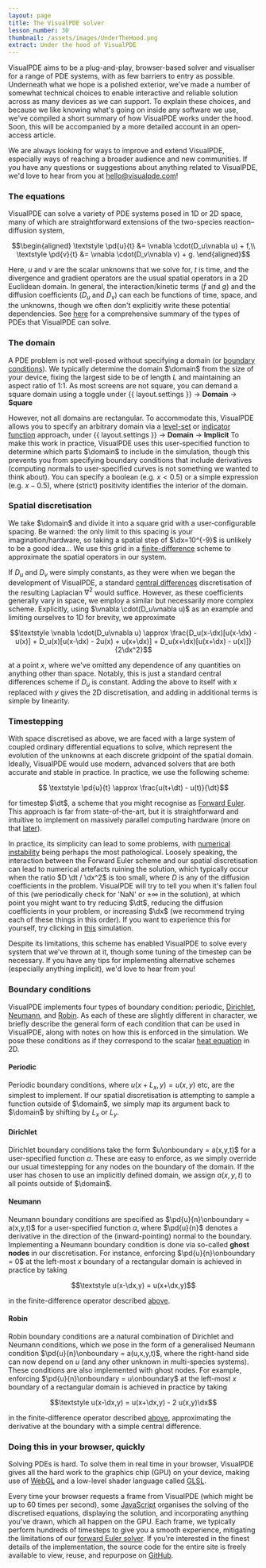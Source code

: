```yaml
---
layout: page
title: The VisualPDE solver
lesson_number: 30
thumbnail: /assets/images/UnderTheHood.png
extract: Under the hood of VisualPDE
---
```


VisualPDE aims to be a plug-and-play, browser-based solver and visualiser for a range of PDE systems, with as few barriers to entry as possible. Underneath what we hope is a polished exterior, we've made a number of somewhat technical choices to enable interactive and reliable solution across as many devices as we can support. To explain these choices, and because we like knowing what's going on inside any software we use, we've compiled a short summary of how VisualPDE works under the hood. Soon, this will be accompanied by a more detailed account in an open-access article.

We are always looking for ways to improve and extend VisualPDE, especially ways of reaching a broader audience and new communities. If you have any questions or suggestions about anything related to VisualPDE, we'd love to hear from you at [hello@visualpde.com](mailto:hello@visualpde.com)!

### The equations <a id='equations'>
VisualPDE can solve a variety of PDE systems posed in 1D or 2D space, many of which are straightforward extensions of the two-species reaction–diffusion system,

$$\begin{aligned}
    \textstyle \pd{u}{t} &= \vnabla \cdot(D_u\vnabla u) + f,\\
    \textstyle \pd{v}{t} &= \vnabla \cdot(D_v\vnabla v) + g.
\end{aligned}$$

Here, $u$ and $v$ are the scalar unknowns that we solve for, $t$ is time, and the divergence and gradient operators are the usual spatial operators in a 2D Euclidean domain. In general, the interaction/kinetic terms ($f$ and $g$) and the diffusion coefficients ($D_u$ and $D_v$) can each be functions of time, space, and the unknowns, though we often don't explicitly write these potential dependencies. See [here](what-can-visualpde-solve) for a comprehensive summary of the types of PDEs that VisualPDE can solve.

### The domain <a id='domain'>
A PDE problem is not well-posed without specifying a domain (or [boundary conditions](#boundary-conditions)). We typically determine the domain $\domain$ from the size of your device, fixing the largest side to be of length $L$ and maintaining an aspect ratio of 1:1. As most screens are not square, you can demand a square domain using a toggle under <span class='click_sequence'>{{ layout.settings }} → **Domain** → **Square**</span>

However, not all domains are rectangular. To accommodate this, VisualPDE allows you to specify an arbitrary domain via a [level-set](https://en.wikipedia.org/wiki/Level-set_method) or [indicator function](https://en.wikipedia.org/wiki/Indicator_function) approach, under <span class='click_sequence'>{{ layout.settings }} → **Domain** → **Implicit**</span> To make this work in practice, VisualPDE uses this user-specified function to determine which parts $\domain$ to include in the simulation, though this prevents you from specifying boundary conditions that include derivatives (computing normals to user-specified curves is not something we wanted to think about). You can specify a boolean (e.g. $x<0.5$) or a simple expression (e.g. $x-0.5$), where (strict) positivity identifies the interior of the domain.

### Spatial discretisation <a id='spatial-discretisation'>
We take $\domain$ and divide it into a square grid with a user-configurable spacing. Be warned: the only limit to this spacing is your imagination/hardware, so taking a spatial step of $\dx=10^{-9}$ is unlikely to be a good idea... We use this grid in a [finite-difference](https://en.wikipedia.org/wiki/Finite_difference_method) scheme to approximate the spatial operators in our system.

If $D_u$ and $D_v$ were simply constants, as they were when we began the development of VisualPDE, a standard [central differences](https://en.wikipedia.org/wiki/Discrete_Laplace_operator) discretisation of the resulting Laplacian $\nabla^2$ would suffice. However, as these coefficients generally vary in space, we employ a similar but necessarily more complex scheme. Explicitly, using $\vnabla \cdot(D_u\vnabla u)$ as an example and limiting ourselves to 1D for brevity, we approximate

$$\textstyle \vnabla \cdot(D_u\vnabla u) \approx \frac{D_u(x-\dx)[u(x-\dx) - u(x)] + D_u(x)[u(x-\dx) - 2u(x) + u(x+\dx)] + D_u(x+\dx)[u(x+\dx) - u(x)]}{2\dx^2}$$

at a point $x$, where we've omitted any dependence of any quantities on anything other than space. Notably, this is just a standard central differences scheme if $D_u$ is constant. Adding the above to itself with $x$ replaced with $y$ gives the 2D discretisation, and adding in additional terms is simple by linearity.

### Timestepping <a id='timestepping'>
With space discretised as above, we are faced with a large system of coupled ordinary differential equations to solve, which represent the evolution of the unknowns at each discrete gridpoint of the spatial domain. Ideally, VisualPDE would use modern, advanced solvers that are both accurate and stable in practice. In practice, we use the following scheme:

$$ \textstyle \pd{u}{t} \approx \frac{u(t+\dt) - u(t)}{\dt}$$

for timestep $\dt$, a scheme that you might recognise as [Forward Euler](https://en.wikipedia.org/wiki/Euler_method). This approach is far from state-of-the-art, but it is straightforward and intuitive to implement on massively parallel computing hardware (more on that [later](#browser)). 

In practice, its simplicity can lead to some problems, with [numerical instability](https://en.wikipedia.org/wiki/Euler_method#Numerical_stability) being perhaps the most pathological. Loosely speaking, the interaction between the Forward Euler scheme and our spatial discretisation can lead to numerical artefacts ruining the solution, which typically occur when the ratio $D \dt / \dx^2$ is too small, where $D$ is any of the diffusion coefficients in the problem. VisualPDE will try to tell you when it's fallen foul of this (we periodically check for 'NaN' or $\pm\infty$ in the solution), at which point you might want to try reducing $\dt$, reducing the diffusion coefficients in your problem, or increasing $\dx$ (we recommend trying each of these things in this order). If you want to experience this for yourself, try clicking in [this](/sim/?preset=unstableHeatEquation) simulation.

Despite its limitations, this scheme has enabled VisualPDE to solve every system that we've thrown at it, though some tuning of the timestep can be necessary. If you have any tips for implementing alternative schemes (especially anything implicit), we'd love to hear from you!

### Boundary conditions <a id='boundary-conditions'>
VisualPDE implements four types of boundary condition: periodic, [Dirichlet](https://en.wikipedia.org/wiki/Dirichlet_boundary_condition), [Neumann](https://en.wikipedia.org/wiki/Neumann_boundary_condition), and [Robin](https://en.wikipedia.org/wiki/Robin_boundary_condition). As each of these are slightly different in character, we briefly describe the general form of each condition that can be used in VisualPDE, along with notes on how this is enforced in the simulation. We pose these conditions as if they correspond to the scalar [heat equation](/_basic-pdes/heat-equation) in 2D.

#### Periodic
Periodic boundary conditions, where $u(x+L_x,y)=u(x,y)$ etc, are the simplest to implement. If our spatial discretisation is attempting to sample a function outside of $\domain$, we simply map its argument back to $\domain$ by shifting by $L_x$ or $L_y$.

#### Dirichlet
Dirichlet boundary conditions take the form $u\onboundary = a(x,y,t)$ for a user-specified function $a$. These are easy to enforce, as we simply override our usual timestepping for any nodes on the boundary of the domain. If the user has chosen to use an implicitly defined domain, we assign $a(x,y,t)$ to all points outside of $\domain$.

#### Neumann
Neumann boundary conditions are specified as $\pd{u}{n}\onboundary = a(x,y,t)$ for a user-specified function $a$, where $\pd{u}{n}$ denotes a derivative in the direction of the (inward-pointing) normal to the boundary. Implementing a Neumann boundary condition is done via so-called **ghost nodes** in our discretisation. For instance, enforcing $\pd{u}{n}\onboundary = 0$ at the left-most $x$ boundary of a rectangular domain is achieved in practice by taking 

$$\textstyle u(x-\dx,y) = u(x+\dx,y)$$ 

in the finite-difference operator described [above](#spatial-discretisation).

#### Robin
Robin boundary conditions are a natural combination of Dirichlet and Neumann conditions, which we pose in the form of a generalised Neumann condition $\pd{u}{n}\onboundary = a(u,x,y,t)$, where the right-hand side can now depend on $u$ (and any other unknown in multi-species systems). These conditions are also implemented with ghost nodes. For example, enforcing $\pd{u}{n}\onboundary = u\onboundary$ at the left-most $x$ boundary of a rectangular domain is achieved in practice by taking 

$$\textstyle u(x-\dx,y) = u(x+\dx,y) - 2 u(x,y)\dx$$ 

in the finite-difference operator described [above](#spatial-discretisation), approximating the derivative at the boundary with a simple central difference.

### Doing this in your browser, quickly <a id='browser'>
Solving PDEs is hard. To solve them in real time in your browser, VisualPDE gives all the hard work to the graphics chip (GPU) on your device, making use of [WebGL](https://en.wikipedia.org/wiki/WebGL) and a low-level shader language called [GLSL](https://en.wikipedia.org/wiki/OpenGL_Shading_Language).

Every time your browser requests a frame from VisualPDE (which might be up to 60 times per second), some [JavaScript](https://en.wikipedia.org/wiki/JavaScript) organises the solving of the discretised equations, displaying the solution, and incorporating anything you've drawn, which all happen on the GPU. Each frame, we typically perform hundreds of timesteps to give you a smooth experience, mitigating the limitations of our [forward Euler solver](#timestepping). If you're interested in the finest details of the implementation, the source code for the entire site is freely available to view, reuse, and repurpose on [GitHub](https://github.com/Pecnut/visual-pde).